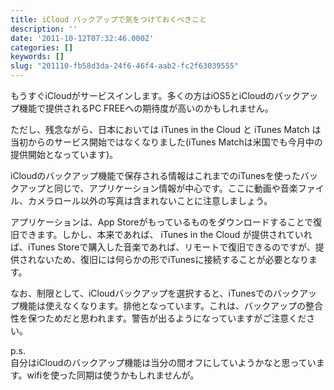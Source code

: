 ```yaml
---
title: iCloud バックアップで気をつけておくべきこと
description: ''
date: '2011-10-12T07:32:46.000Z'
categories: []
keywords: []
slug: "201110-fb58d3da-24f6-46f4-aab2-fc2f63039555"
---
```

もうすぐiCloudがサービスインします。多くの方はiOS5とiCloudのバックアップ機能で提供されるPC FREEへの期待度が高いのかもしれません。

ただし、残念ながら、日本においては iTunes in the Cloud と iTunes Match は当初からのサービス開始ではなくなりました(iTunes Matchは米国でも今月中の提供開始となっています)。

iCloudのバックアップ機能で保存される情報はこれまでのiTunesを使ったバックアップと同じで、アプリケーション情報が中心です。ここに動画や音楽ファイル、カメラロール以外の写真は含まれないことに注意しましょう。

アプリケーションは、App Storeがもっているものをダウンロードすることで復旧できます。しかし、本来であれば、 iTunes in the Cloud が提供されていれば、iTunes Storeで購入した音楽であれば、リモートで復旧できるのですが、提供されないため、復旧には何らかの形でiTunesに接続することが必要となります。

なお、制限として、iCloudバックアップを選択すると、iTunesでのバックアップ機能は使えなくなります。排他となっています。これは、バックアップの整合性を保つためだと思われます。警告が出るようになっていますがご注意ください。

p.s.  
自分はiCloudのバックアップ機能は当分の間オフにしていようかなと思っています。wifiを使った同期は使うかもしれませんが。